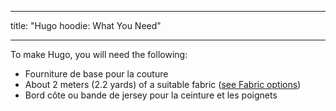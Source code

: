 - - -
title: "Hugo hoodie: What You Need"
- - -

To make Hugo, you will need the following:

- Fourniture de base pour la couture
- About 2 meters (2.2 yards) of a suitable fabric ([see Fabric options](/docs/patterns/hugo/fabric))
- Bord côte ou bande de jersey pour la ceinture et les poignets
